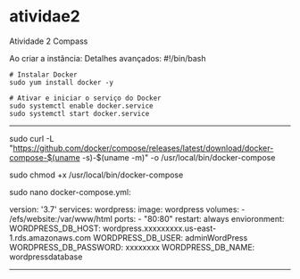 # atividae2
Atividade 2 Compass

Ao criar a instância:
Detalhes avançados:
	#!/bin/bash

	# Instalar Docker
	sudo yum install docker -y

	# Ativar e iniciar o serviço do Docker
	sudo systemctl enable docker.service
	sudo systemctl start docker.service

-----------------------------------------------
sudo curl -L "https://github.com/docker/compose/releases/latest/download/docker-compose-$(uname -s)-$(uname -m)" -o /usr/local/bin/docker-compose

sudo chmod +x /usr/local/bin/docker-compose

sudo nano docker-compose.yml:


version: '3.7'
services:
  wordpress:
   image: wordpress
   volumes:
     - /efs/website:/var/www/html
   ports:
     - "80:80"
   restart: always
   envioronment: 
     WORDPRESS_DB_HOST: wordpress.xxxxxxxxx.us-east-1.rds.amazonaws.com
      WORDPRESS_DB_USER: adminWordPress
      WORDPRESS_DB_PASSWORD: xxxxxxxx
      WORDPRESS_DB_NAME: wordpressdatabase

---------------------------------------------------------
